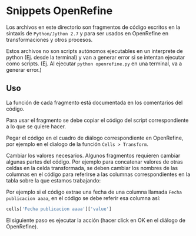 # Snippets OpenRefine

Los archivos en este directorio son fragmentos de código escritos en la sintaxis de ```Python/Jython 2.7``` y para ser usados en OpenRefine en transformaciones y otros procesos.

Estos archivos no son scripts autónomos ejecutables en un interprete de python (Ej. desde la terminal) y van a generar error si se intentan ejecutar como scripts. (Ej. Al ejecutar ```python openrefine.py``` en una terminal, va a generar error.)

## Uso

La función de cada fragmento está documentada en los comentarios del código.

Para usar el fragmento se debe copiar el código del script correspondiente a lo que se quiere hacer.

Pegar el código en el cuadro de diálogo correspondiente en OpenRefine, por ejemplo en el díalogo de la función ```Cells > Transform```.

Cambiar los valores necesarios.  Algunos fragmentos requieren cambiar algunas partes del código. Por ejemplo para concatenar valores de otras celdas en la celda transformada, se deben cambiar los nombres de las columnas en el código para referirse a las columnas correspondientes en la tabla sobre la que estamos trabajando:

Por ejemplo si el código extrae una fecha de una columna llamada ```Fecha publicacion aaaa```, en el código se debe referir esa columna así:

```python
cells['Fecha publicacion aaaa']['value']
```

El siguiente paso es ejecutar la acción (hacer click en OK en el diálogo de OpenRefine).
